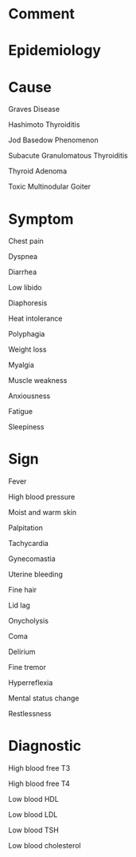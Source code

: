 # Comment

# Epidemiology

# Cause

Graves Disease

Hashimoto Thyroiditis

Jod Basedow Phenomenon

Subacute Granulomatous Thyroiditis

Thyroid Adenoma

Toxic Multinodular Goiter

# Symptom

Chest pain

Dyspnea

Diarrhea

Low libido

Diaphoresis

Heat intolerance

Polyphagia

Weight loss

Myalgia

Muscle weakness

Anxiousness

Fatigue

Sleepiness

# Sign

Fever

High blood pressure

Moist and warm skin

Palpitation

Tachycardia

Gynecomastia

Uterine bleeding

Fine hair

Lid lag

Onycholysis

Coma

Delirium

Fine tremor

Hyperreflexia

Mental status change

Restlessness

# Diagnostic

High blood free T3

High blood free T4

Low blood HDL

Low blood LDL

Low blood TSH

Low blood cholesterol
